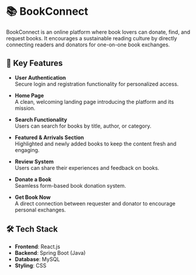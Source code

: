 # 📚 BookConnect

BookConnect is an online platform where book lovers can donate, find, and request books. It encourages a sustainable reading culture by directly connecting readers and donators for one-on-one book exchanges.

## 🔑 Key Features

- **User Authentication**  
  Secure login and registration functionality for personalized access.

- **Home Page**  
  A clean, welcoming landing page introducing the platform and its mission.

- **Search Functionality**  
  Users can search for books by title, author, or category.

- **Featured & Arrivals Section**  
  Highlighted and newly added books to keep the content fresh and engaging.

- **Review System**  
  Users can share their experiences and feedback on books.

- **Donate a Book**  
  Seamless form-based book donation system.

- **Get Book Now**  
  A direct connection between requester and donator to encourage personal exchanges.

## 🛠 Tech Stack

- **Frontend**: React.js  
- **Backend**: Spring Boot (Java)  
- **Database**: MySQL  
- **Styling**: CSS


